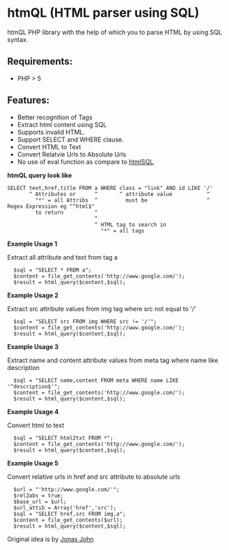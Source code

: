 htmQL (HTML parser using SQL)
=============================

htmQL PHP library with the help of which
you to parse HTML by using SQL syntax.

Requirements:
------------
* PHP > 5

Features:
------------
* Better recognition of Tags
* Extract html content using SQL
* Supports invalid HTML.
* Support SELECT and WHERE clause.
* Convert HTML to Text
* Convert Relatvie Urls to Absolute Urls
* No use of eval function as compare to [htmlSQL](https://github.com/hxseven/htmlSQL).

**htmQL query look like**

    SELECT text,href,title FROM a WHERE class = "link" AND id LIKE '/'
           ^ Attributes or      ^       ^ attribute value           ^ 
             "*" = all Attribs  ^         must be                   ^ Regex Expression eg "^html$"
             to return          ^
                                ^
                                ^ HTML tag to search in
                                  "*" = all tags

**Example Usage 1**

Extract all attribute and text from tag a

      $sql = "SELECT * FROM a";
      $content = file_get_contents('http://www.google.com/');
      $result = html_query($content,$sql);
      
**Example Usage 2**

Extract src attribute values from img tag where src not equal to '/'

      $sql = "SELECT src FROM img WHERE src != '/'";
      $content = file_get_contents('http://www.google.com/');
      $result = html_query($content,$sql);
    
**Example Usage 3**

Extract name and content attribute values from meta tag where name like description

      $sql = "SELECT name,content FROM meta WHERE name LIKE '^description$'";
      $content = file_get_contents('http://www.google.com/');
      $result = html_query($content,$sql);
      
**Example Usage 4**

Convert html to text

      $sql = "SELECT html2txt FROM *";
      $content = file_get_contents('http://www.google.com/');
      $result = html_query($content,$sql);
      
**Example Usage 5**

Convert relative urls in href and src attribute to absolute urls

      $url = "'http://www.google.com/'";
      $rel2abs = true;
      $base_url = $url;
      $url_attib = Array('href','src');
      $sql = "SELECT href,src FROM img,a";
      $content = file_get_contents($url);
      $result = html_query($content,$sql);      


Original idea is by [Jonas John](http://www.jonasjohn.de/old-projects.htm)
